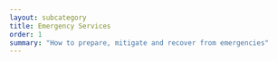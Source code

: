 ```yaml
---
layout: subcategory
title: Emergency Services
order: 1
summary: "How to prepare, mitigate and recover from emergencies"
---
```

